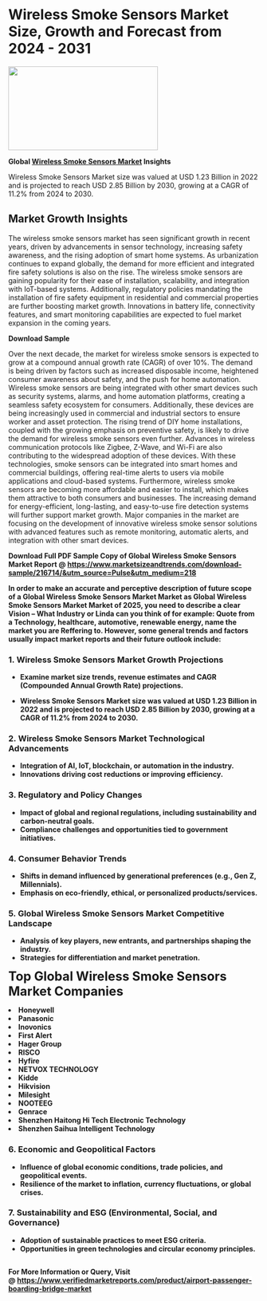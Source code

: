 <H1>Wireless Smoke Sensors Market Size, Growth and Forecast from 2024 - 2031</H1><img class="aligncenter size-medium wp-image-584254" src="https://thirdeyenews.in/wp-content/uploads/2024/09/Global-Market-Research-300x168.jpeg" alt="" width="300" height="168" /><p><strong>Global&nbsp;<a href="https://www.marketsizeandtrends.com/download-sample/216714/&amp;utm_source=Pulse&amp;utm_medium=218">Wireless Smoke Sensors Market</a> Insights</strong></p><p>Wireless Smoke Sensors Market size was valued at USD 1.23 Billion in 2022 and is projected to reach USD 2.85 Billion by 2030, growing at a CAGR of 11.2% from 2024 to 2030.</p><p><h2>Market Growth Insights</h2> <p>The wireless smoke sensors market has seen significant growth in recent years, driven by advancements in sensor technology, increasing safety awareness, and the rising adoption of smart home systems. As urbanization continues to expand globally, the demand for more efficient and integrated fire safety solutions is also on the rise. The wireless smoke sensors are gaining popularity for their ease of installation, scalability, and integration with IoT-based systems. Additionally, regulatory policies mandating the installation of fire safety equipment in residential and commercial properties are further boosting market growth. Innovations in battery life, connectivity features, and smart monitoring capabilities are expected to fuel market expansion in the coming years.</p> <p><strong>Download Sample</strong></p> <p>Over the next decade, the market for wireless smoke sensors is expected to grow at a compound annual growth rate (CAGR) of over 10%. The demand is being driven by factors such as increased disposable income, heightened consumer awareness about safety, and the push for home automation. Wireless smoke sensors are being integrated with other smart devices such as security systems, alarms, and home automation platforms, creating a seamless safety ecosystem for consumers. Additionally, these devices are being increasingly used in commercial and industrial sectors to ensure worker and asset protection. The rising trend of DIY home installations, coupled with the growing emphasis on preventive safety, is likely to drive the demand for wireless smoke sensors even further. Advances in wireless communication protocols like Zigbee, Z-Wave, and Wi-Fi are also contributing to the widespread adoption of these devices. With these technologies, smoke sensors can be integrated into smart homes and commercial buildings, offering real-time alerts to users via mobile applications and cloud-based systems. Furthermore, wireless smoke sensors are becoming more affordable and easier to install, which makes them attractive to both consumers and businesses. The increasing demand for energy-efficient, long-lasting, and easy-to-use fire detection systems will further support market growth. Major companies in the market are focusing on the development of innovative wireless smoke sensor solutions with advanced features such as remote monitoring, automatic alerts, and integration with other smart devices. <p><strong></p><p><span class=""><strong>Download Full PDF Sample Copy of Global Wireless Smoke Sensors Market Report</strong> @ <a href="https://www.marketsizeandtrends.com/download-sample/216714/&amp;utm_source=Pulse&amp;utm_medium=218" target="_blank">https://www.marketsizeandtrends.com/download-sample/216714/&amp;utm_source=Pulse&amp;utm_medium=218</a></span></p><p>In order to make an accurate and perceptive description of future scope of a Global&nbsp;Wireless Smoke Sensors Market Market as Global&nbsp;Wireless Smoke Sensors Market Market of 2025, you need to describe a clear Vision &ndash; What Industry or Linda can you think of for example: Quote from a Technology, healthcare, automotive, renewable energy, name the market you are Reffering to. However, some general trends and factors usually impact market reports and their future outlook include:</p><h3>1.&nbsp;<strong>Wireless Smoke Sensors Market Growth Projections</strong></h3><ul><li>Examine market size trends, revenue estimates and CAGR (Compounded Annual Growth Rate) projections.</li><li><p>Wireless Smoke Sensors Market size was valued at USD 1.23 Billion in 2022 and is projected to reach USD 2.85 Billion by 2030, growing at a CAGR of 11.2% from 2024 to 2030.</p></li></ul><h3>2.&nbsp;<strong>Wireless Smoke Sensors Market Technological Advancements</strong></h3><ul><li>Integration of AI, IoT, blockchain, or automation in the industry.</li><li>Innovations driving cost reductions or improving efficiency.</li></ul><h3>3.&nbsp;<strong>Regulatory and Policy Changes</strong></h3><ul><li>Impact of global and regional regulations, including sustainability and carbon-neutral goals.</li><li>Compliance challenges and opportunities tied to government initiatives.</li></ul><h3>4.&nbsp;<strong>Consumer Behavior Trends</strong></h3><ul><li>Shifts in demand influenced by generational preferences (e.g., Gen Z, Millennials).</li><li>Emphasis on eco-friendly, ethical, or personalized products/services.</li></ul><h3>5.&nbsp;<strong>Global Wireless Smoke Sensors Market Competitive Landscape</strong></h3><ul><li>Analysis of key players, new entrants, and partnerships shaping the industry.</li><li>Strategies for differentiation and market penetration.</li></ul><p data-pm-slice="1 1 []"><span style="color: inherit; font-family: inherit; font-size: 25px;">Top Global Wireless Smoke Sensors Market Companies</span></p><div class="" data-test-id=""><p><li>Honeywell</li><li> Panasonic</li><li> Inovonics</li><li> First Alert</li><li> Hager Group</li><li> RISCO</li><li> Hyfire</li><li> NETVOX TECHNOLOGY</li><li> Kidde</li><li> Hikvision</li><li> Milesight</li><li> NOOTEEG</li><li> Genrace</li><li> Shenzhen Haitong Hi Tech Electronic Technology</li><li> Shenzhen Saihua Intelligent Technology</li></p></div><h3>6.&nbsp;<strong>Economic and Geopolitical Factors</strong></h3><ul><li>Influence of global economic conditions, trade policies, and geopolitical events.</li><li>Resilience of the market to inflation, currency fluctuations, or global crises.</li></ul><h3>7.&nbsp;<strong>Sustainability and ESG (Environmental, Social, and Governance)</strong></h3><ul><li>Adoption of sustainable practices to meet ESG criteria.</li><li>Opportunities in green technologies and circular economy principles.</li></ul><h2><strong style="font-size: 14px;">For More Information or Query, Visit @&nbsp;</strong><a style="background-color: #ffffff; font-size: 14px;" href="https://www.marketsizeandtrends.com/report/wireless-smoke-sensors-market/" target="_blank">https://www.verifiedmarketreports.com/product/airport-passenger-boarding-bridge-market</a></h2>
